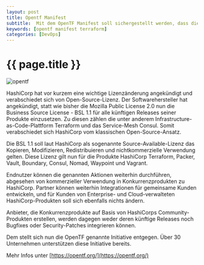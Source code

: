 ```yaml
---
layout: post
title: Opentf Manifest
subtitle:  Mit dem OpenTF Manifest soll sichergestellt werden, dass die Zukunft von Tools wie Terraform unvoreingenommen und von der Gemeinschaft bestimmt bleibt.
keywords: [opentf manifest terraform]
categories: [DevOps]
---
```

# {{ page.title }}

![opentf](../../img/opentf.webp)

HashiCorp hat vor kurzem eine wichtige Lizenzänderung angekündigt und verabschiedet sich von Open-Source-Lizenz.
Der Softwarehersteller hat angekündigt, statt wie bisher die Mozilla Public License 2.0 nun die Business Source License - BSL 1.1 für alle 
künftigen Releases seiner Produkte einzusetzen. Zu diesen zählen die unter anderem Infrastructure-as-Code-Plattform Terraform und das Service-Mesh Consul. 
Somit verabschiedet sich HashiCorp vom klassischen Open-Source-Ansatz.

Die BSL 1.1 soll laut HashiCorp als sogenannte Source-Available-Lizenz das Kopieren, Modifizieren, Redistribuieren und nichtkommerzielle Verwendung gelten.
Diese Lizenz gilt nun für die Produkte HashiCorp Terraform, Packer, Vault, Boundary, Consul, Nomad, Waypoint und Vagrant.

Endnutzer können die genannten Aktionen weiterhin durchführen, abgesehen von kommerzieller Verwendung in Konkurrenzprodukten zu HashiCorp. 
Partner können weiterhin Integrationen für gemeinsame Kunden entwickeln, und für Kunden von Enterprise- und Cloud-verwalteten 
HashiCorp-Produkten soll sich ebenfalls nichts ändern.

Anbieter, die Konkurrenzprodukte auf Basis von HashiCorps Community-Produkten erstellen, werden dagegen weder deren künftige Releases noch Bugfixes 
oder Security-Patches integrieren können.

Dem stellt sich nun die OpenTF genannte Initiative entgegen. Über 30 Unternehmen unterstützen diese Initiative bereits. 


Mehr Infos unter [https://opentf.org/](https://opentf.org/)